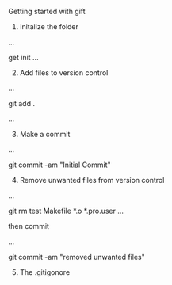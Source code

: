Getting started with gift

1. initalize the folder

...

get init
...

2. Add files to version control

...

git add .

...


3. Make a commit

...

git commit -am "Initial Commit"


4. Remove unwanted files from version control

...

git rm test Makefile *.o *.pro.user
...


then commit

...

git commit -am "removed unwanted files"


5. The .gitigonore
